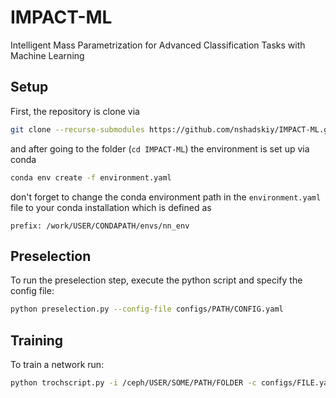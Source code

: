 # IMPACT-ML
Intelligent Mass Parametrization for Advanced Classification Tasks with Machine Learning

## Setup

First, the repository is clone via
```bash
git clone --recurse-submodules https://github.com/nshadskiy/IMPACT-ML.git
```

and after going to the folder (`cd IMPACT-ML`) the environment is set up via conda
```bash
conda env create -f environment.yaml
```
don't forget to change the conda environment path in the `environment.yaml` file to your conda installation which is defined as
```
prefix: /work/USER/CONDAPATH/envs/nn_env
```

## Preselection
To run the preselection step, execute the python script and specify the config file:
```bash
python preselection.py --config-file configs/PATH/CONFIG.yaml
```

## Training 
To train a network run:
```bash
python trochscript.py -i /ceph/USER/SOME/PATH/FOLDER -c configs/FILE.yaml -y 2018 -k mt -s even -o SOME_OUTPUT_NAME -e 2000
```
